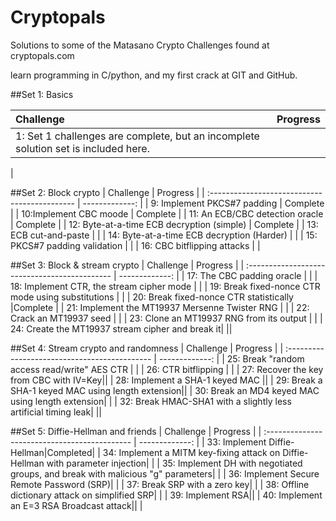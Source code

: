 # Cryptopals
Solutions to some of the Matasano Crypto Challenges found at cryptopals.com

learn programming in C/python, and my first crack at GIT and GitHub.

##Set 1: Basics

| Challenge                        | Progress |
| :------------------------------- | -------------: |
| 1: Set 1 challenges are complete, but an incomplete solution set is included here.         |     |
|

##Set 2:  Block crypto
| Challenge                                     | Progress |
| :-------------------------------------------- | -------------: |
| 9: Implement PKCS#7 padding                   | Complete    |
| 10:Implement CBC moode                        | Complete   |
| 11: An ECB/CBC detection oracle               | Complete   |
| 12: Byte-at-a-time ECB decryption (simple)    | Complete   |
| 13: ECB cut-and-paste                         | |
| 14: Byte-at-a-time ECB decryption (Harder)    | |
| 15: PKCS#7 padding validation                 | |
| 16: CBC bitflipping attacks                   | |

##Set 3:  Block & stream crypto
| Challenge                                     | Progress |
| :-------------------------------------------- | -------------: |
| 17: The CBC padding oracle                   |  |
| 18: Implement CTR, the stream cipher mode   | |
| 19: Break fixed-nonce CTR mode using substitutions  | |
| 20: Break fixed-nonce CTR statistically |Complete   |
| 21: Implement the MT19937 Mersenne Twister RNG |   |
| 22: Crack an MT19937 seed    |  |
| 23: Clone an MT19937 RNG from its output |  |
| 24: Create the MT19937 stream cipher and break it|  ||

##Set 4:  Stream crypto and randomness
| Challenge                                     | Progress |
| :-------------------------------------------- | -------------: |
| 25: Break "random access read/write" AES CTR  | |
| 26: CTR bitflipping |  |
| 27: Recover the key from CBC with IV=Key|| 
| 28: Implement a SHA-1 keyed MAC ||
| 29: Break a SHA-1 keyed MAC using length extension||
| 30: Break an MD4 keyed MAC using length extension| |
| 32: Break HMAC-SHA1 with a slightly less artificial timing leak| ||


##Set 5:  Diffie-Hellman and friends
| Challenge                                     | Progress |
| :-------------------------------------------- | -------------: |
| 33:  Implement Diffie-Hellman|Completed|
| 34:  Implement a MITM key-fixing attack on Diffie-Hellman with parameter injection| |
| 35:  Implement DH with negotiated groups, and break with malicious "g" parameters| |
| 36:  Implement Secure Remote Password (SRP)| |
| 37:  Break SRP with a zero key| |
| 38:  Offline dictionary attack on simplified SRP| |
| 39:  Implement RSA||
| 40:  Implement an E=3 RSA Broadcast attack|| |



